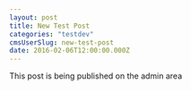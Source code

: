 ```yaml
---
layout: post
title: New Test Post
categories: "testdev"
cmsUserSlug: new-test-post
date: 2016-02-06T12:00:00.000Z
---
```


This post is being published on the admin area
